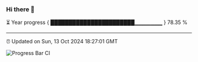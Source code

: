 ### Hi there 👋

⏳ Year progress { ███████████████████████▁▁▁▁▁▁▁ } 78.35 %

---

⏰ Updated on Sun, 13 Oct 2024 18:27:01 GMT

![Progress Bar CI](https://github.com/ZhaoGui/ZhaoGui/workflows/Progress%20Bar%20CI/badge.svg)

